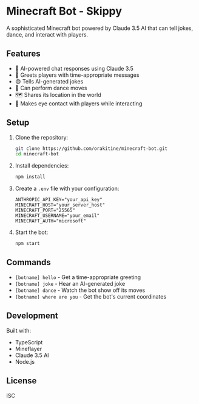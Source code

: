 # Minecraft Bot - Skippy

A sophisticated Minecraft bot powered by Claude 3.5 AI that can tell jokes, dance, and interact with players.

## Features

- 🤖 AI-powered chat responses using Claude 3.5
- 👋 Greets players with time-appropriate messages
- 😄 Tells AI-generated jokes
- 🕺 Can perform dance moves
- 🗺️ Shares its location in the world
- 👀 Makes eye contact with players while interacting

## Setup

1. Clone the repository:

   ```bash
   git clone https://github.com/orakitine/minecraft-bot.git
   cd minecraft-bot
   ```

2. Install dependencies:

   ```bash
   npm install
   ```

3. Create a `.env` file with your configuration:

   ```env
   ANTHROPIC_API_KEY="your_api_key"
   MINECRAFT_HOST="your_server_host"
   MINECRAFT_PORT="25565"
   MINECRAFT_USERNAME="your_email"
   MINECRAFT_AUTH="microsoft"
   ```

4. Start the bot:
   ```bash
   npm start
   ```

## Commands

- `[botname] hello` - Get a time-appropriate greeting
- `[botname] joke` - Hear an AI-generated joke
- `[botname] dance` - Watch the bot show off its moves
- `[botname] where are you` - Get the bot's current coordinates

## Development

Built with:

- TypeScript
- Mineflayer
- Claude 3.5 AI
- Node.js

## License

ISC
